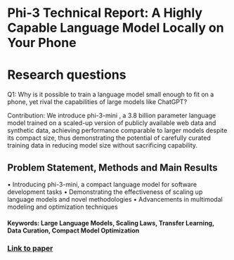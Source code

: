 # Phi-3 Technical Report: A Highly Capable Language Model Locally on Your Phone

# Research questions
Q1: Why is it possible to train a language model small enough to fit on a phone, yet rival the capabilities of large models like ChatGPT?

Contribution: We introduce phi-3-mini , a 3.8 billion parameter language model trained on a scaled-up version of publicly available web data and synthetic data, achieving performance comparable to larger models despite its compact size, thus demonstrating the potential of carefully curated training data in reducing model size without sacrificing capability.

## Problem Statement, Methods and Main Results

  • Introducing phi-3-mini, a compact language model for software development tasks
  • Demonstrating the effectiveness of scaling up language models and novel methodologies
  • Advancements in multimodal modeling and optimization techniques

#### Keywords: Large Language Models, Scaling Laws, Transfer Learning, Data Curation, Compact Model Optimization


### [Link to paper](https://arxiv.org/abs/2404.14219v4)
        